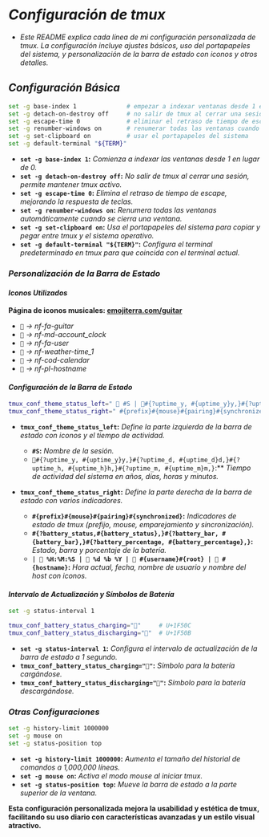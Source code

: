 # ***Configuración de tmux***

* *Este README explica cada línea de mi configuración personalizada de tmux. La configuración incluye ajustes básicos, uso del portapapeles del sistema, y personalización de la barra de estado con iconos y otros detalles.*

## ***Configuración Básica***

```bash
set -g base-index 1              # empezar a indexar ventanas desde 1 en lugar de 0
set -g detach-on-destroy off     # no salir de tmux al cerrar una sesión
set -g escape-time 0             # eliminar el retraso de tiempo de escape
set -g renumber-windows on       # renumerar todas las ventanas cuando se cierra una ventana
set -g set-clipboard on          # usar el portapapeles del sistema
set -g default-terminal "${TERM}"
```

* **`set -g base-index 1`:** *Comienza a indexar las ventanas desde 1 en lugar de 0.*
* **`set -g detach-on-destroy off`:** *No salir de tmux al cerrar una sesión, permite mantener tmux activo.*
* **`set -g escape-time 0`:** *Elimina el retraso de tiempo de escape, mejorando la respuesta de teclas.*
* **`set -g renumber-windows on`:** *Renumera todas las ventanas automáticamente cuando se cierra una ventana.*
* **`set -g set-clipboard on`:** *Usa el portapapeles del sistema para copiar y pegar entre tmux y el sistema operativo.*
* **`set -g default-terminal "${TERM}"`:** *Configura el terminal predeterminado en tmux para que coincida con el terminal actual.*

### ***Personalización de la Barra de Estado***

#### ***Iconos Utilizados***

**Página de iconos musicales: [emojiterra.com/guitar](https://emojiterra.com/guitar/ "https://emojiterra.com/guitar/")**

* **``** *-> nf-fa-guitar*
* **`󰭖`** *-> nf-md-account_clock*
* **``** *-> nf-fa-user*
* **``** *-> nf-weather-time_1*
* **``** *-> nf-cod-calendar*
* **``** *-> nf-pl-hostname*

#### ***Configuración de la Barra de Estado***

```bash
tmux_conf_theme_status_left="  #S | 󰭖#{?uptime_y, #{uptime_y}y,}#{?uptime_d, #{uptime_d}d,}#{?uptime_h, #{uptime_h}h,}#{?uptime_m, #{uptime_m}m,} "
tmux_conf_theme_status_right=" #{prefix}#{mouse}#{pairing}#{synchronized}#{?battery_status,#{battery_status},}#{?battery_bar, #{battery_bar},}#{?battery_percentage, #{battery_percentage},} |  %H:%M:%S |  %d %b %Y |  #{username}#{root} |  #{hostname} "
```

* **`tmux_conf_theme_status_left`:** *Define la parte izquierda de la barra de estado con iconos y el tiempo de actividad.*
  * **`#S`:** *Nombre de la sesión.*
  * `󰭖#{?uptime_y, #{uptime_y}y,}#{?uptime_d, #{uptime_d}d,}#{?uptime_h, #{uptime_h}h,}#{?uptime_m, #{uptime_m}m,}`:** *Tiempo de actividad del sistema en años, días, horas y minutos.*

* **`tmux_conf_theme_status_right`:** *Define la parte derecha de la barra de estado con varios indicadores.*
  * **`#{prefix}#{mouse}#{pairing}#{synchronized}`:** *Indicadores de estado de tmux (prefijo, mouse, emparejamiento y sincronización).*
  * **`#{?battery_status,#{battery_status},}#{?battery_bar, #{battery_bar},}#{?battery_percentage, #{battery_percentage},}`:** *Estado, barra y porcentaje de la batería.*
  * **`|  %H:%M:%S |  %d %b %Y |  #{username}#{root} |  #{hostname}`:** *Hora actual, fecha, nombre de usuario y nombre del host con iconos.*

#### ***Intervalo de Actualización y Símbolos de Batería***

```bash
set -g status-interval 1

tmux_conf_battery_status_charging="🔌"     # U+1F50C
tmux_conf_battery_status_discharging="🔋"  # U+1F50B
```

* **`set -g status-interval 1`:** *Configura el intervalo de actualización de la barra de estado a 1 segundo.*
* **`tmux_conf_battery_status_charging="🔌"`:** *Símbolo para la batería cargándose.*
* **`tmux_conf_battery_status_discharging="🔋"`:** *Símbolo para la batería descargándose.*

### ***Otras Configuraciones***

```bash
set -g history-limit 1000000
set -g mouse on
set -g status-position top
```

* **`set -g history-limit 1000000`:** *Aumenta el tamaño del historial de comandos a 1,000,000 líneas.*
* **`set -g mouse on`:** *Activa el modo mouse al iniciar tmux.*
* **`set -g status-position top`:** *Mueve la barra de estado a la parte superior de la ventana.*

**Esta configuración personalizada mejora la usabilidad y estética de tmux, facilitando su uso diario con características avanzadas y un estilo visual atractivo.**
